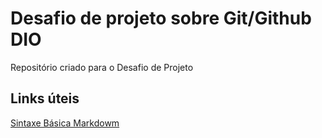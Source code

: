 # Desafio de projeto sobre Git/Github DIO
Repositório criado para o Desafio de Projeto
## Links úteis
[Sintaxe Básica Markdowm](https://www.markdownguide.org/basic-syntax/)
